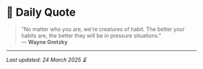 # 📜 Daily Quote

> "No matter who you are, we're creatures of habit. The better your habits are, the better they will be in pressure situations."  
> — **Wayne Gretzky**

---

_Last updated: 24 March 2025 ⏳_
